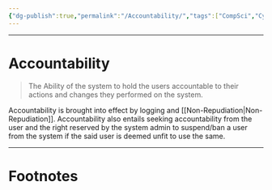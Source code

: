 ```yaml
---
{"dg-publish":true,"permalink":"/Accountability/","tags":["CompSci","CyberSec"]}
---
```



---
# Accountability
> The Ability of the system to hold the users accountable to their actions and changes they performed on the system.

Accountability is brought into effect by logging and [[Non-Repudiation\|Non-Repudiation]]. 
Accountability also entails seeking accountability from the user and the right reserved by the system admin to suspend/ban a user from the system if the said user is deemed unfit to use the same.

---
# Footnotes